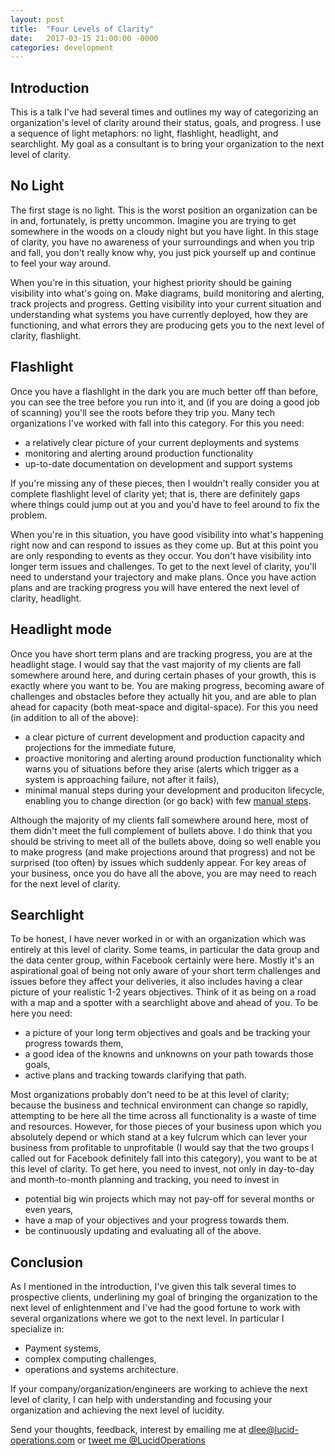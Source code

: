 ```yaml
---
layout: post
title:  "Four Levels of Clarity"
date:   2017-03-15 21:00:00 -0000
categories: development
---
```


## Introduction

This is a talk I've had several times and outlines my way of categorizing
an organization's level of clarity around their status, goals, and progress. I
use a sequence of light metaphors: no light, flashlight, headlight, and
searchlight. My goal as a consultant is to bring your organization to the next
level of clarity.

## No Light

The first stage is no light. This is the worst position an organization can be
in and, fortunately, is pretty uncommon. Imagine you are trying to get
somewhere in the woods on a cloudy night but you have light. In this stage of
clarity, you have no awareness of your surroundings and when you trip and
fall, you don't really know why, you just pick yourself up and continue to feel
your way around.

When you're in this situation, your highest priority should be gaining
visibility into what's going on. Make diagrams, build monitoring and alerting,
track projects and progress. Getting visibility into your current situation and
understanding what systems you have currently deployed, how they are
functioning, and what errors they are producing gets you to the next level of
clarity, flashlight.

## Flashlight

Once you have a flashlight in the dark you are much better off than before, you
can see the tree before you run into it, and (if you are doing a good job of
scanning) you'll see the roots before they trip you. Many tech organizations
I've worked with fall into this category. For this you need:

  - a relatively clear picture of your current deployments and systems
  - monitoring and alerting around production functionality
  - up-to-date documentation on development and support systems

If you're missing any of these pieces, then I wouldn't really consider you at
complete flashlight level of clarity yet; that is, there are definitely gaps
where things could jump out at you and you'd have to feel around to fix the
problem.

When you're in this situation, you have good visibility into what's happening
right now and can respond to issues as they come up. But at this point you are
only responding to events as they occur. You don't have visibility into longer
term issues and challenges. To get to the next level of clarity, you'll need to
understand your trajectory and make plans. Once you have action plans and are
tracking progress you will have entered the next level of clarity,
headlight.

## Headlight mode

Once you have short term plans and are tracking progress, you are at the headlight
stage. I would say that the vast majority of my clients are fall somewhere
around here, and during certain phases of your growth, this is exactly where
you want to be. You are making progress, becoming aware of challenges and
obstacles before they actually hit you, and are able to plan ahead for capacity
(both meat-space and digital-space). For this you need (in addition to all of the above):

  - a clear picture of current development and production capacity and
    projections for the immediate future,
  - proactive monitoring and alerting around production functionality which
    warns you of situations before they arise (alerts which trigger as a system
    is approaching failure, not after it fails),
  - minimal manual steps during your development and produciton lifecycle,
    enabling you to change direction (or go back) with few [manual steps](https://aws.amazon.com/message/41926/).

Although the majority of my clients fall somewhere around here, most of them
didn't meet the full complement of bullets above. I do think that you should be
striving to meet all of the bullets above, doing so well enable you to make
progress (and make projections around that progress) and not be surprised (too
often) by issues which suddenly appear. For key areas of your business, once
you do have all the above, you are may need to reach for the next level of
clarity.

## Searchlight

To be honest, I have never worked in or with an organization which was entirely
at this level of clarity. Some teams, in particular the data group and the data
center group, within Facebook certainly were here.  Mostly it's an aspirational
goal of being not only aware of your short term challenges and issues before
they affect your deliveries, it also includes having a clear picture of your
realistic 1-2 years objectives. Think of it as being on a road with a map and a
spotter with a searchlight above and ahead of you. To be here you need:

  - a picture of your long term objectives and goals and be tracking your progress towards them,
  - a good idea of the knowns and unknowns on your path towards those goals,
  - active plans and tracking towards clarifying that path.

Most organizations probably don't need to be at this level of clarity;
because the business and technical environment can change so rapidly,
attempting to be here all the time across all functionality is a waste of time
and resources. However, for those pieces of your business upon which you
absolutely depend or which stand at a key fulcrum which can lever your business
from profitable to unprofitable (I would say that the two groups I called out
for Facebook definitely fall into this category), you want to be at this
level of clarity. To get here, you need to invest, not only in day-to-day
and month-to-month planning and tracking, you need to invest in 

  - potential big win projects which may not pay-off for several months or even
    years,
  - have a map of your objectives and your progress towards them.
  - be continuously updating and evaluating all of the above.

## Conclusion

As I mentioned in the introduction, I've given this talk several times to
prospective clients, underlining my goal of bringing the organization to the
next level of enlightenment and I've had the good fortune to work with several
organizations where we got to the next level. In particular I specialize in:

  - Payment systems,
  - complex computing challenges,
  - operations and systems architecture.
  
If your company/organization/engineers are working to achieve the next level of
clarity, I can help with understanding and focusing your organization and
achieving the next level of lucidity.

Send your thoughts, feedback, interest by emailing me at <a href="mailto:dlee@lucid-operations.com">dlee@lucid-operations.com</a> or 
<a href="https://twitter.com/intent/tweet?screen_name=LucidOperations" class="twitter-mention-button" data-show-count="false">tweet me @LucidOperations</a><script async src="//platform.twitter.com/widgets.js" charset="utf-8"></script>
